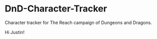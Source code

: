 # DnD-Character-Tracker
Character tracker for The Reach campaign of Dungeons and Dragons.

Hi Justin!
